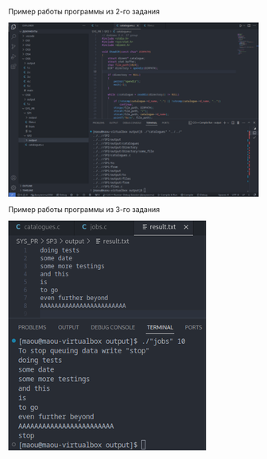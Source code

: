 Пример работы программы из 2-го задания

![Alt text](/SP2/SP2example.png "Second task in work")

Пример работы программы из 3-го задания

![Alt text](/SP3/SP3example.png "Third task in work")
